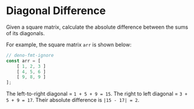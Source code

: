 # Diagonal Difference

Given a square matrix, calculate the absolute difference between the sums of its diagonals.

For example, the square matrix `arr` is shown below:

```ts
// deno-fmt-ignore
const arr = [
    [ 1, 2, 3 ]
    [ 4, 5, 6 ]
    [ 9, 8, 9 ]
];
```

The left-to-right diagonal = `1 + 5 + 9 = 15`. The right to left diagonal = `3 + 5 + 9 = 17`. Their
absolute difference is `|15 - 17| = 2`.
